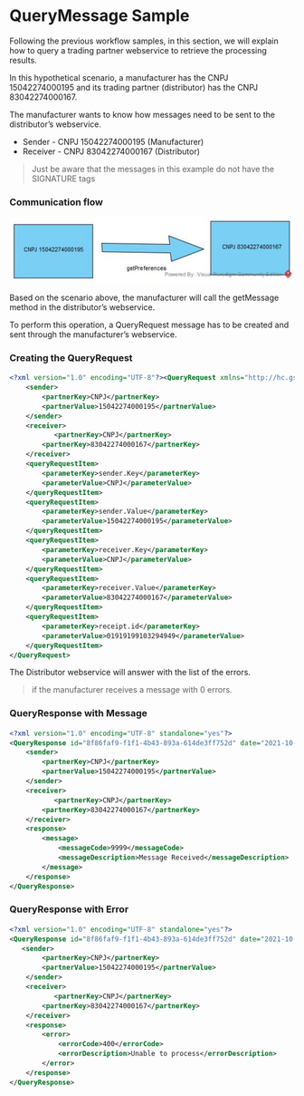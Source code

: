 # QueryMessage Sample

Following the previous workflow samples, in this section, we will explain how to query a trading partner webservice to retrieve the processing results.

In this hypothetical scenario, a manufacturer has the CNPJ 15042274000195 and its trading partner (distributor) has the CNPJ 83042274000167.

The manufacturer wants to know how messages need to be sent to the distributor’s webservice.

- Sender - CNPJ 15042274000195 (Manufacturer)
- Receiver - CNPJ 83042274000167 (Distributor)

> Just be aware that the messages 
> in this example do not have 
> the SIGNATURE tags

### Communication flow

![image info](../images/getPreferences.jpg)

Based on the scenario above, the manufacturer will call the getMessage method in the distributor’s webservice.

To perform this operation, a QueryRequest message has to be created and sent through the manufacturer’s webservice.

### Creating the QueryRequest

```xml
<?xml version="1.0" encoding="UTF-8"?><QueryRequest xmlns="http://hc.gs1br.org.br/" date="2021-09-27T06:13:29Z" id="8f86faf9-f1f1-4b43-893a-614de3ff752d" schemaVersion="1.0">
    <sender>
        <partnerKey>CNPJ</partnerKey>
        <partnerValue>15042274000195</partnerValue>
    </sender>
    <receiver>
    	   <partnerKey>CNPJ</partnerKey>
        <partnerKey>83042274000167</partnerKey>
    </receiver>
    <queryRequestItem>
        <parameterKey>sender.Key</parameterKey>
        <parameterValue>CNPJ</parameterValue>
    </queryRequestItem>
    <queryRequestItem>
        <parameterKey>sender.Value</parameterKey>
        <parameterValue>15042274000195</parameterValue>
    </queryRequestItem>
	<queryRequestItem>
        <parameterKey>receiver.Key</parameterKey>
        <parameterValue>CNPJ</parameterValue>
    </queryRequestItem>
    <queryRequestItem>
        <parameterKey>receiver.Value</parameterKey>
        <parameterValue>83042274000167</parameterValue>
    </queryRequestItem>
    <queryRequestItem>
        <parameterKey>receipt.id</parameterKey>
        <parameterValue>01919199103294949</parameterValue>
    </queryRequestItem>
</QueryRequest>
```

The Distributor webservice will answer with the list of the errors.

> if the manufacturer receives a message with 0 errors.

### QueryResponse with Message

```xml
<?xml version="1.0" encoding="UTF-8" standalone="yes"?>
<QueryResponse id="8f86faf9-f1f1-4b43-893a-614de3ff752d" date="2021-10-06T12:52:01Z" schemaVersion="1.0" xmlns="http://hc.gs1br.org.br/">
    <sender>
        <partnerKey>CNPJ</partnerKey>
        <partnerValue>15042274000195</partnerValue>
    </sender>
    <receiver>
    	   <partnerKey>CNPJ</partnerKey>
        <partnerKey>83042274000167</partnerKey>
    </receiver>
    <response>
        <message>
            <messageCode>9999</messageCode>
            <messageDescription>Message Received</messageDescription>
        </message>
    </response>
</QueryResponse>
```

### QueryResponse with Error

```xml
<?xml version="1.0" encoding="UTF-8" standalone="yes"?>
<QueryResponse id="8f86faf9-f1f1-4b43-893a-614de3ff752d" date="2021-10-06T12:52:01Z" schemaVersion="1.0" xmlns="http://hc.gs1br.org.br/">
   <sender>
        <partnerKey>CNPJ</partnerKey>
        <partnerValue>15042274000195</partnerValue>
    </sender>
    <receiver>
    	   <partnerKey>CNPJ</partnerKey>
        <partnerKey>83042274000167</partnerKey>
    </receiver>
    <response>
        <error>
            <errorCode>400</errorCode>
            <errorDescription>Unable to process</errorDescription>
        </error>
    </response>
</QueryResponse>
```